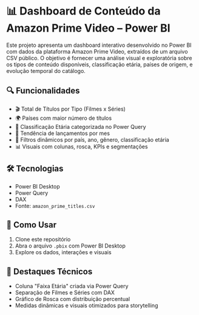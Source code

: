# 📊 Dashboard de Conteúdo da Amazon Prime Video – Power BI

Este projeto apresenta um dashboard interativo desenvolvido no Power BI com dados da plataforma Amazon Prime Video, extraídos de um arquivo CSV público. O objetivo é fornecer uma análise visual e exploratória sobre os tipos de conteúdo disponíveis, classificação etária, países de origem, e evolução temporal do catálogo.


## 🔍 Funcionalidades

- 🎬 Total de Títulos por Tipo (Filmes x Séries)
- 🌍 Países com maior número de títulos
- 👶 Classificação Etária categorizada no Power Query
- 📅 Tendência de lançamentos por mes
- 🔎 Filtros dinâmicos por país, ano, gênero, classificação etária
- 📊 Visuais com colunas, rosca, KPIs e segmentações

## 🛠️ Tecnologias

- Power BI Desktop  
- Power Query  
- DAX  
- Fonte: `amazon_prime_titles.csv`

## 🚀 Como Usar

1. Clone este repositório
2. Abra o arquivo `.pbix` com Power BI Desktop
3. Explore os dados, interações e visuais

## 📌 Destaques Técnicos

- Coluna "Faixa Etária" criada via Power Query
- Separação de Filmes e Séries com DAX
- Gráfico de Rosca com distribuição percentual
- Medidas dinâmicas e visuais otimizados para storytelling
